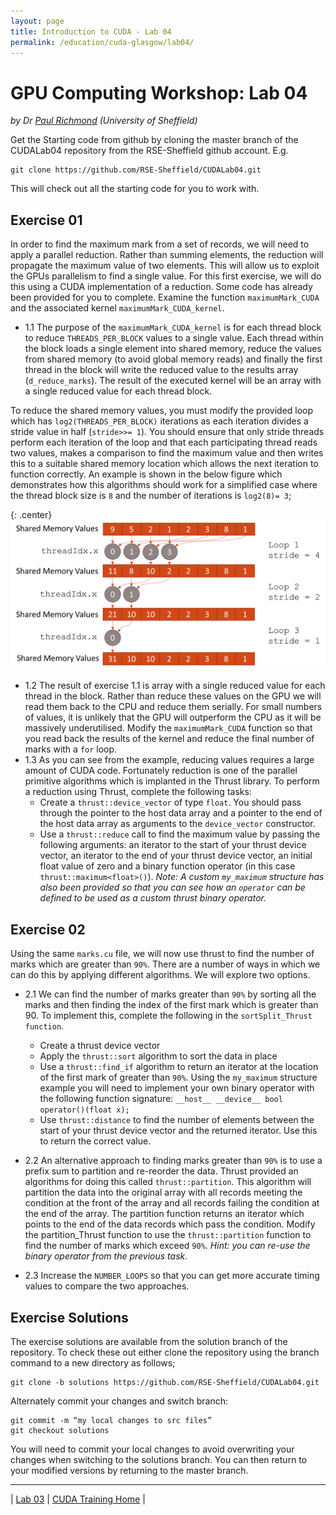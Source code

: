 ```yaml
---
layout: page
title: Introduction to CUDA - Lab 04
permalink: /education/cuda-glasgow/lab04/
---
```


# GPU Computing Workshop: Lab 04 #

*by Dr [Paul Richmond](http://paulrichmond.shef.ac.uk/) (University of Sheffield)*

Get the Starting code from github by cloning the master branch of the CUDALab04 repository from the RSE-Sheffield github account. E.g. 
    
    git clone https://github.com/RSE-Sheffield/CUDALab04.git
    
This will check out all the starting code for you to work with.

## Exercise 01 ##

In order to find the maximum mark from a set of records, we will need to apply a parallel reduction. Rather than summing elements, the reduction will propagate the maximum value of two elements. This will allow us to exploit the GPUs parallelism to find a single value. For this first exercise, we will do this using a CUDA implementation of a reduction. Some code has already been provided for you to complete. Examine the function `maximumMark_CUDA` and the associated kernel `maximumMark_CUDA_kernel`. 

* 1.1	The purpose of the `maximumMark_CUDA_kernel` is for each thread block to reduce `THREADS_PER_BLOCK` values to a single value. Each thread within the block loads a single element into shared memory, reduce the values from shared memory (to avoid global memory reads) and finally the first thread in the block will write the reduced value to the results array (`d_reduce_marks`). The result of the executed kernel will be an array with a single reduced value for each thread block. 

To reduce the shared memory values, you must modify the provided loop which has `log2(THREADS_PER_BLOCK)` iterations as each iteration divides a stride value in half (`stride>>= 1`). You should ensure that only stride threads perform each iteration of the loop and that each participating thread reads two values, makes a comparison to find the maximum value and then writes this to a suitable shared memory location which allows the next iteration to function correctly. An example is shown in the below figure which demonstrates how this algorithms should work for a simplified case where the thread block size is `8` and the number of iterations is `log2(8)= 3`;


{: .center}
![Reduction Pattern](\static\img\cuda\reduction.png)
 

* 1.2	The result of exercise 1.1 is array with a single reduced value for each thread in the block. Rather than reduce these values on the GPU we will read them back to the CPU and reduce them serially. For small numbers of values, it is unlikely that the GPU will outperform the CPU as it will be massively underutilised. Modify the `maximumMark_CUDA` function so that you read back the results of the kernel and reduce the final number of marks with a `for` loop.
* 1.3	As you can see from the example, reducing values requires a large amount of CUDA code. Fortunately reduction is one of the parallel primitive algorithms which is implanted in the Thrust library. To perform a reduction using Thrust, complete the following tasks:
    * Create a `thrust::device_vector` of type `float`. You should pass through the pointer to the host data array and a pointer to the end of the host data array as arguments to the `device_vector` constructor.
    * Use a `thrust::reduce` call to find the maximum value by passing the following arguments: an iterator to the start of your thrust device vector, an iterator to the end of your thrust device vector, an initial float value of zero and a binary function operator (in this case `thrust::maximum<float>()`). *Note: A custom `my_maximum` structure has also been provided so that you can see how an `operator` can be defined to be used as a custom thrust binary operator.*
    
## Exercise 02 ##

Using the same `marks.cu` file, we will now use thrust to find the number of marks which are greater than `90%`. There are a number of ways in which we can do this by applying different algorithms. We will explore two options.

* 2.1	We can find the number of marks greater than `90%` by sorting all the marks and then finding the index of the first mark which is greater than 90. To implement this, complete the following in the `sortSplit_Thrust function`.
    * Create a thrust device vector 
    * Apply the `thrust::sort` algorithm to sort the data in place
    * Use a `thrust::find_if` algorithm to return an iterator at the location of the first mark of greater than `90%`. Using the `my_maximum` structure example you will need to implement your own binary operator with the following function signature:
    ```__host__ __device__ bool operator()(float x);```
    * Use `thrust::distance` to find the number of elements between the start of your thrust device vector and the returned iterator. Use this to return the correct value.
    
* 2.2	An alternative approach to finding marks greater than `90%` is to use a prefix sum to partition and re-reorder the data. Thrust provided an algorithms for doing this called `thrust::partition`. This algorithm will partition the data into the original array with all records meeting the condition at the front of the array and all records failing the condition at the end of the array.  The partition function returns an iterator which points to the end of the data records which pass the condition. Modify the partition_Thrust function to use the `thrust::partition` function to find the number of marks which exceed `90%`. *Hint: you can re-use the binary operator from the previous task.*

* 2.3	Increase the `NUMBER_LOOPS` so that you can get more accurate timing values to compare the two approaches.

## Exercise Solutions ##

The exercise solutions are available from the solution branch of the repository. To check these out either clone the repository using the branch command to a new directory as follows;

    git clone -b solutions https://github.com/RSE-Sheffield/CUDALab04.git
 
Alternately commit your changes and switch branch:

    git commit -m “my local changes to src files” 
    git checkout solutions

You will need to commit your local changes to avoid overwriting your changes when switching to the solutions branch. You can then return to your modified versions by returning to the master branch.


---

&#124; [Lab 03](../lab03) &#124; [CUDA Training Home](../) &#124; 


